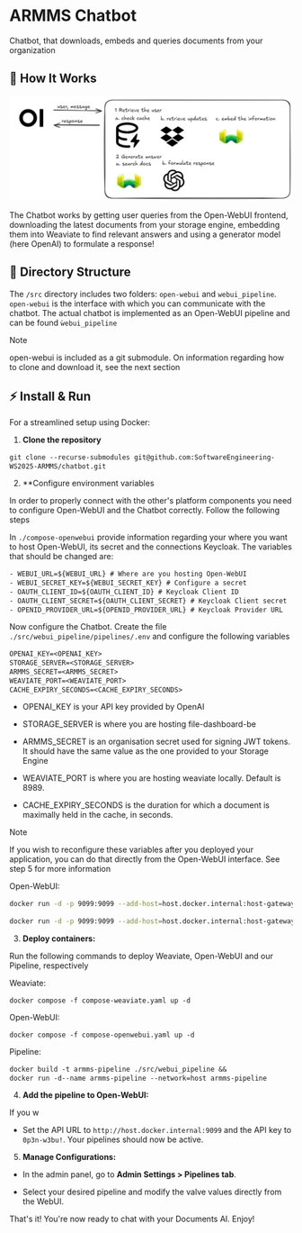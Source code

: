 # ARMMS Chatbot

Chatbot, that downloads, embeds and queries documents from your organization

## 🔧 How It Works

<p align="center">
  <a href="./docs/images/workflow.png"><img src="./docs/images/workflow.png" alt="Pipelines Workflow"></a>
</p>

The Chatbot works by getting user queries from the Open-WebUI frontend, downloading the latest documents from your storage engine, embedding them into Weaviate to find relevant answers and using a generator model (here OpenAI) to formulate a response!

## 📂 Directory Structure

The `/src` directory includes two folders: `open-webui` and `webui_pipeline`. `open-webui` is the interface with which you can communicate with the chatbot. The actual chatbot is implemented as an Open-WebUI pipeline and can be found `ẁebui_pipeline`

> [!NOTE]
> 
> open-webui is included as a git submodule. On information regarding how to clone and download it, see the next section

## ⚡ Install & Run

For a streamlined setup using Docker:

1. **Clone the repository**
  
  ```shell
  git clone --recurse-submodules git@github.com:SoftwareEngineering-WS2025-ARMMS/chatbot.git
  ```
  
2. **Configure environment variables
  
  In order to properly connect with the other's platform components you need to configure Open-WebUI and the Chatbot correctly. Follow the following steps
  
  In `./compose-openwebui` provide information regarding your where you want to host Open-WebUI, its secret and the connections Keycloak. The variables that should be changed are:
  
  ```
  - WEBUI_URL=${WEBUI_URL} # Where are you hosting Open-WebUI
  - WEBUI_SECRET_KEY=${WEBUI_SECRET_KEY} # Configure a secret
  - OAUTH_CLIENT_ID=${OAUTH_CLIENT_ID} # Keycloak Client ID
  - OAUTH_CLIENT_SECRET=${OAUTH_CLIENT_SECRET} # Keycloak Client secret
  - OPENID_PROVIDER_URL=${OPENID_PROVIDER_URL} # Keycloak Provider URL
  ```
  
  Now configure the Chatbot. Create the file `./src/webui_pipeline/pipelines/.env` and configure the following variables
  
  ```
  OPENAI_KEY=<OPENAI_KEY>
  STORAGE_SERVER=<STORAGE_SERVER>
  ARMMS_SECRET=<ARMMS_SECRET>
  WEAVIATE_PORT=<WEAVIATE_PORT>
  CACHE_EXPIRY_SECONDS=<CACHE_EXPIRY_SECONDS> 
  ```
  
  - OPENAI_KEY is your API key provided by OpenAI
    
  - STORAGE_SERVER is where you are hosting file-dashboard-be
    
  - ARMMS_SECRET is an organisation secret used for signing JWT tokens. It should have the same value as the one provided to your Storage Engine
    
  - WEAVIATE_PORT is where you are hosting weaviate locally. Default is 8989.
    
  - CACHE_EXPIRY_SECONDS is the duration for which a document is maximally held in the cache, in seconds.
    
  
  > [!NOTE]
  > 
  > If you wish to reconfigure these variables after you deployed your application, you can do that directly from the Open-WebUI interface. See step 5 for more information
  
  Open-WebUI:
  
  ```sh
  docker run -d -p 9099:9099 --add-host=host.docker.internal:host-gateway -v pipelines:/app/pipelines --name pipelines --restart always ghcr.io/open-webui/pipelines:main
  ```
  
  ```sh
  docker run -d -p 9099:9099 --add-host=host.docker.internal:host-gateway -v pipelines:/app/pipelines --name pipelines --restart always ghcr.io/open-webui/pipelines:main
  ```
  
3. **Deploy containers:**
  
  Run the following commands to deploy Weaviate, Open-WebUI and our Pipeline, respectively
  
  Weaviate:
  
  ```shell
  docker compose -f compose-weaviate.yaml up -d
  ```
  
  Open-WebUI:
  
  ```shell
  docker compose -f compose-openwebui.yaml up -d
  ```
  
  Pipeline:
  
  ```shell
  docker build -t armms-pipeline ./src/webui_pipeline &&
  docker run -d--name armms-pipeline --network=host armms-pipeline
  ```
  
4. **Add the pipeline to Open-WebUI:**
  
  If you w
  
  - Set the API URL to `http://host.docker.internal:9099` and the API key to `0p3n-w3bu!`. Your pipelines should now be active.

5. **Manage Configurations:**
  
  - In the admin panel, go to **Admin Settings > Pipelines tab**.
    
  - Select your desired pipeline and modify the valve values directly from the WebUI.
    

That's it! You're now ready to chat with your Documents AI. Enjoy!
